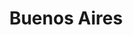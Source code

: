 ---
title: Buenos Aires
menu:
  region:
    parent: pacifico-medio-alto-patia-y-norte-del-cauca
departamento: Cauca
description: >-
  Es uno de los 42 municipios del departamento de Cauca, Colombia. Está
  localizado en la Provincia Norte. El municipio recibe su nombre gracias a la
  brisa permanente y a la calidez de su clima.
grafica_ubicacion_geografica: /charts/municipios/buenos-aires/ubicacion_geografica.html
grafica_comunidades_focalizadas: /charts/municipios/buenos-aires/comunidades_focalizadas.html
grafica_poblacion_genero: /charts/municipios/buenos-aires/poblacion_genero.html
grafica_area_geografica_genero: /charts/municipios/buenos-aires/area_geografica_genero.html
grafica_pertenencia_etnica: /charts/municipios/buenos-aires/pertenencia_etnica.html
grafica_conflicto_identidad: /charts/municipios/buenos-aires/conflicto_identidad.html
grafica_violencia_sexual: /charts/municipios/buenos-aires/violencia_sexual.html
grafica_violencia_fisica: /charts/municipios/buenos-aires/violencia_fisica.html
grafica_violencia_psicologica: /charts/municipios/buenos-aires/violencia_psicologica.html
grafica_negligencia_abandono: /charts/municipios/buenos-aires/negligencia_abandono.html
ficha: /fichas/buenos-aires/ficha.pdf
centros_poblados_corregimientos:
  - El Porvenir
  - Honduras
  - La Balsa
  - Timba
  - El Ceral
  - San Francisco
  - Paloblanco
  - La Esperanza
  - Munchique
distribucion_poblacional_hombres: 12616
distribucion_poblacional_mujeres: 12641
poblacion_discapacidad: 2220
comunidades_etnicas_zona:
  - Nasa
  - Afrocolombianos
asentamientos_indigenas: null
resguardos_indigenas: 3
consejos_comunitarios: 5
total_poblacion_victima: 8962
num_sujetos_reparacion_colectiva: 7
num_planes_retorno_reubicacion_colectiva: 1
territorio_entidades_snariv_sivjrnr:
  - >-
    Unidad para la Atención y Reparación Integral a las víctimas (UARIV)
    (SNARIV)
  - Departamento Administrativo para la Prosperidad Social (DPS) (SNARIV)
  - Departamento Nacional de Planeación (DNP) (SNARIV)
  - Alcaldía municipal (SNARIV)
priorizacion_convivencia_social_salud_mental: >-
  Enfermedades de Transmisión Sexual,Embarazo en Adolescentes (10-19
  años),"Falta educación sobre la política de SSR, interrupción voluntaria del
  embarazo, y prevención de ITS"
region: Pacífico Medio, Alto Patía y Norte del Cauca
priorizacion_sexualidad_derechos_sexuales_reproductivos: >-
  "Discapacidad del movimiento de brazos, manos, piernas y cuerpo",Población
  víctima del conflicto armado,El porcentaje de hogares con analfabetismo supera
  las cifras del departamento
priorizacion_gestion_diferencial_poblaciones_vulnerables: Cobertura de parte institucional,Coberturas de vacunación
priorizacion_fortalecimiento_autoridad_sanitaria: Cobertura de parte institucional,Coberturas de vacunación
eventos_salud_publica_predominantes:
  - Agresiones por animales potencialmente transmisores de rabia
  - Dengue
  - Vigilancia en salud pública de la violencia de género e intrafamiliar
  - Morbilidad materna extrema
  - Bajo peso al nacer
  - Intoxicaciones
  - Infecciones asociadas a dispositivos - individual
  - Intento de suicidio
  - Desnutrición aguda en menores de 5 años
  - Infección respiratoria aguda grave inusitada
rips_salud_mental_poblacion_general:
  - Esquizofrenia
  - Trastorno mixto de ansiedad y depresión
  - Insomnio no orgánico
  - Trastorno de ansiedad generalizada
  - Trastorno afectivo bipolar
servicios_telemedicina_mpio_depto:
  - |-
    ESE NORTE UNO
    Actualmente habilitado servicio de psicología
  - ' fonoaudiología y fisioterapía.'
total_pobreza_multidimensional: 42,50%
pobreza_multidimensional_urbano: 23,10%
pobreza_multidimensional_centro_poblado_rural_disperso: 43,40%
ppales_actividades_economicas:
  - Agricultura
  - Minería
  - Turismo de Naturaleza y Rural
  - Ganadería
  - Piscicultura
observaciones_ppales_actividades_economicas: |-
  Agrícola (Yuca, Caña Azucarera, Café, Frutales y Arroz)
  El sector terciario es el más relevante (49.4%).
ppal_vocacion_mpio:
  - Agricultura
  - Ganadería
observaciones_ppal_vocacion_mpio: null
trabajo_informal: 90,50%
ppal_uso_suelo:
  - Agricultura
  - Ganadería
observaciones_ppal_uso_suelo: null
espacios_socio_comunitarios:
  - Biblioteca municipal de Gabriel García Márquez
  - ' Escuela de Música Municipal'
  - ' Polideportivo en la vereda Mirasoles'
  - ' Placa deportiva La Primavera'
  - ' Centro recreativo con piscina'
  - ' Polideportivo El Diamante'
  - ' Polideportivo Ceral Munchique'
medios_comunicacion:
  - No se identificaron
iniciativas_org_sociedad_civil: '6'
programas_usaid:
  - Programa de Derechos Humanos
  - ' Territorios de Oportunidad: "Fortalecer la capacidad de las comunidades López'
  - ' Timbiquí'
  - ' El Tambo'
  - ' Guapi'
  - ' Piamonte"'
  - ' Programa de Alianzas Comerciales'
  - ' Superando las Violencias contra las Mujeres'
  - ' Justicia para una Paz Sostenible'
  - ' Iniciativa de Finanzas Rurales'
  - ' Programa de Reintegración y Prevención del Reclutamiento'
  - ' Ser Más Maestro'
  - ' Nuestra Tierra Próspera'
  - ' Páramos y Bosques: Puracé y Totoró'
  - Juntos por la Transparencia
  - ' Jóvenes Resilientes'
comunidades:
  - label: La Alsacia
    slug: la-alsacia
    permalink: /comunidad-focalizada/la-alsacia
download_file: /reportes/buenos-aires.pdf

---